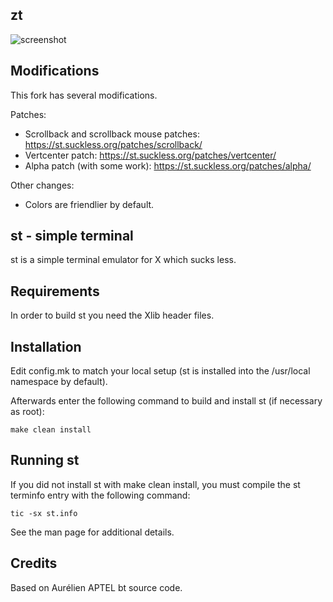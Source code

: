 zt
-------

![screenshot](http://zacanger.com/assets/zt-scrot.png)

Modifications
-------

This fork has several modifications.

Patches:

* Scrollback and scrollback mouse patches: https://st.suckless.org/patches/scrollback/
* Vertcenter patch: https://st.suckless.org/patches/vertcenter/
* Alpha patch (with some work): https://st.suckless.org/patches/alpha/

Other changes:

* Colors are friendlier by default.


st - simple terminal
--------------------
st is a simple terminal emulator for X which sucks less.


Requirements
------------
In order to build st you need the Xlib header files.


Installation
------------
Edit config.mk to match your local setup (st is installed into
the /usr/local namespace by default).

Afterwards enter the following command to build and install st (if
necessary as root):

    make clean install


Running st
----------
If you did not install st with make clean install, you must compile
the st terminfo entry with the following command:

    tic -sx st.info

See the man page for additional details.

Credits
-------
Based on Aurélien APTEL <aurelien dot aptel at gmail dot com> bt source code.

